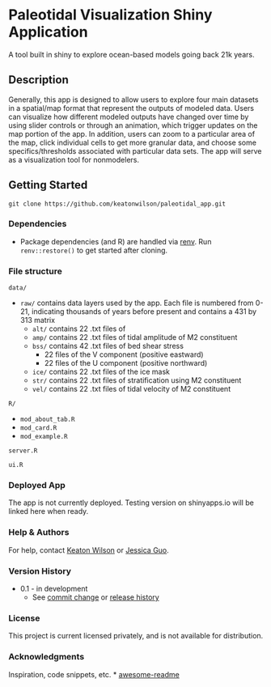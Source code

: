 # Paleotidal Visualization Shiny Application

A tool built in shiny to explore ocean-based models going back 21k
years.

## Description

Generally, this app is designed to allow users to explore four main
datasets in a spatial/map format that represent the outputs of modeled
data. Users can visualize how different modeled outputs have changed
over time by using slider controls or through an animation, which
trigger updates on the map portion of the app. In addition, users can
zoom to a particular area of the map, click individual cells to get more
granular data, and choose some specifics/thresholds associated with
particular data sets. The app will serve as a visualization
tool for nonmodelers.

## Getting Started

```         
git clone https://github.com/keatonwilson/paleotidal_app.git
```

### Dependencies

-   Package dependencies (and R) are handled via
    [renv](https://rstudio.github.io/renv/index.html). Run
    `renv::restore()` to get started after cloning.
    
### File structure

`data/` 
   - `raw/` contains data layers used by the app. Each file is numbered from 0-21, indicating thousands of years before present and contains a 431 by 313 matrix
     - `alt/` contains 22 .txt files of  
     - `amp/` contains 22 .txt files of tidal amplitude of M2 constituent
     - `bss/` contains 42 .txt files of bed shear stress
       - 22 files of the V component (positive eastward)
       - 22 files of the U component (positive northward)
     - `ice/` contains 22 .txt files of the ice mask
     - `str/` contains 22 .txt files of stratification using M2 constituent
     - `vel/` contains 22 .txt files of tidal velocity of M2 constituent
     
`R/`
   - `mod_about_tab.R`
   - `mod_card.R`
   - `mod_example.R`
   
`server.R`

`ui.R`

### Deployed App

The app is not currently deployed. Testing version on shinyapps.io will
be linked here when ready.

### Help & Authors

For help, contact [Keaton Wilson](mailto:keatonwilson@me.com) or [Jessica
Guo](mailto:jessicaguo@arizona.edu).

### Version History

-   0.1 - in development
    -   See [commit
        change](https://github.com/keatonwilson/paleotidal_app/commits/main)
        or [release
        history](https://github.com/keatonwilson/paleotidal_app/releases)

### License

This project is current licensed privately, and is not available for
distribution.

### Acknowledgments

Inspiration, code snippets, etc. \*
[awesome-readme](https://github.com/matiassingers/awesome-readme)
